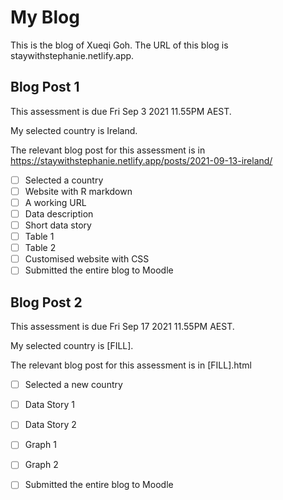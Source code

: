 # My Blog


This is the blog of Xueqi Goh.
The URL of this blog is staywithstephanie.netlify.app.

## Blog Post 1

This assessment is due Fri Sep 3 2021 11.55PM AEST.

My selected country is Ireland.

The relevant blog post for this assessment is in https://staywithstephanie.netlify.app/posts/2021-09-13-ireland/

- [ ] Selected a country
- [ ] Website with R markdown 
- [ ] A working URL
- [ ] Data description
- [ ] Short data story
- [ ] Table 1
- [ ] Table 2
- [ ] Customised website with CSS
- [ ] Submitted the entire blog to Moodle

## Blog Post 2

This assessment is due Fri Sep 17 2021 11.55PM AEST.

My selected country is [FILL].

The relevant blog post for this assessment is in [FILL].html

- [ ] Selected a new country
- [ ] Data Story 1
- [ ] Data Story 2
- [ ] Graph 1
- [ ] Graph 2
- [ ] Submitted the entire blog to Moodle

